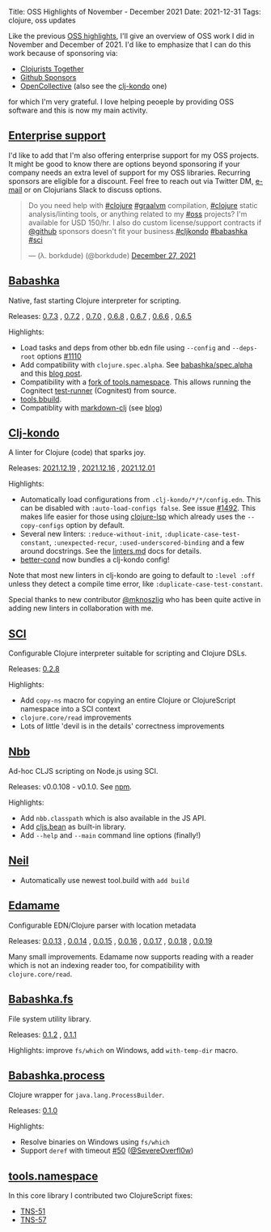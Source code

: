 Title: OSS Highlights of November - December 2021
Date: 2021-12-31
Tags: clojure, oss updates

Like the previous [OSS highlights](oss-highlights-sep-oct-2021.html), I'll give
an overview of OSS work I did in November and December of 2021. I'd like to
emphasize that I can do this work because of sponsoring via:

- [Clojurists Together](https://www.clojuriststogether.org/)
- [Github Sponsors](https://github.com/sponsors/borkdude)
- [OpenCollective](https://opencollective.com/babashka) (also see the [clj-kondo](https://opencollective.com/clj-kondo) one)

for which I'm very grateful. I love helping peoeple by providing OSS software
and this is now my main activity.

<h2><a name="enterprise-support"><a href="#enterprise-support">Enterprise support</a></a></h2>
<!-- old name -->
<a name="commercial-oss-support"><a href="#commercial-oss-support"></a></a>

I'd like to add that I'm also offering enterprise support for my OSS
projects. It might be good to know there are options beyond sponsoring if your
company needs an extra level of support for my OSS libraries. Recurring sponsors
are eligible for a discount. Feel free to reach out via Twitter DM,
[e-mail](michielborkent@gmail.com) or on Clojurians Slack to discuss options.

<blockquote class="twitter-tweet"><p lang="en" dir="ltr">Do you need help with <a href="https://twitter.com/hashtag/clojure?src=hash&amp;ref_src=twsrc%5Etfw">#clojure</a> <a href="https://twitter.com/hashtag/graalvm?src=hash&amp;ref_src=twsrc%5Etfw">#graalvm</a> compilation, <a href="https://twitter.com/hashtag/clojure?src=hash&amp;ref_src=twsrc%5Etfw">#clojure</a> static analysis/linting tools, or anything related to my <a href="https://twitter.com/hashtag/oss?src=hash&amp;ref_src=twsrc%5Etfw">#oss</a> projects? I&#39;m available for USD 150/hr. I also do custom license/support contracts if <a href="https://twitter.com/github?ref_src=twsrc%5Etfw">@github</a> sponsors doesn&#39;t fit your business.<a href="https://twitter.com/hashtag/cljkondo?src=hash&amp;ref_src=twsrc%5Etfw">#cljkondo</a> <a href="https://twitter.com/hashtag/babashka?src=hash&amp;ref_src=twsrc%5Etfw">#babashka</a> <a href="https://twitter.com/hashtag/sci?src=hash&amp;ref_src=twsrc%5Etfw">#sci</a></p>&mdash; (λ. borkdude) (@borkdude) <a href="https://twitter.com/borkdude/status/1475416703198707718?ref_src=twsrc%5Etfw">December 27, 2021</a></blockquote> <script async src="https://platform.twitter.com/widgets.js" charset="utf-8"></script>

## [Babashka](https://github.com/babashka/babashka)

Native, fast starting Clojure interpreter for scripting.

Releases: [0.7.3](https://github.com/babashka/babashka/blob/master/CHANGELOG.md#073-2021-12-30)
, [0.7.2](https://github.com/babashka/babashka/blob/master/CHANGELOG.md#072-2021-12-29)
, [0.7.0](https://github.com/babashka/babashka/blob/master/CHANGELOG.md#070-2021-12-10)
, [0.6.8](https://github.com/babashka/babashka/blob/master/CHANGELOG.md#068-2021-12-02)
, [0.6.7](https://github.com/babashka/babashka/blob/master/CHANGELOG.md#067-2021-11-29)
, [0.6.6](https://github.com/babashka/babashka/blob/master/CHANGELOG.md#066-2021-11-29)
, [0.6.5](https://github.com/babashka/babashka/blob/master/CHANGELOG.md#065-2021-11-13)

Highlights:

- Load tasks and deps from other bb.edn file using `--config` and `--deps-root` options [#1110](https://github.com/babashka/babashka/issues/1110)
- Add compatibility with `clojure.spec.alpha`. See
  [babashka/spec.alpha](https://github.com/babashka/spec.alpha) and this [blog
  post](https://blog.michielborkent.nl/using-clojure-spec-alpha-with-babashka.html).
- Compatibility with a [fork of
  tools.namespace](https://github.com/babashka/tools.namespace). This allows
  running the Cognitect
  [test-runner](https://github.com/cognitect-labs/test-runner) (Cognitest) from source.
- [tools.bbuild](https://github.com/babashka/tools.bbuild).
- Compatiblity with [markdown-clj](https://github.com/yogthos/markdown-clj) (see [blog](https://blog.michielborkent.nl/markdown-clj-babashka-compatible.html))

## [Clj-kondo](https://github.com/clj-kondo/clj-kondo)

A linter for Clojure (code) that sparks joy.

Releases: [2021.12.19](https://github.com/clj-kondo/clj-kondo/blob/master/CHANGELOG.md#20211219)
, [2021.12.16](https://github.com/clj-kondo/clj-kondo/blob/master/CHANGELOG.md#20211216)
, [2021.12.01](https://github.com/clj-kondo/clj-kondo/blob/master/CHANGELOG.md#20211201)

Highlights:

- Automatically load configurations from `.clj-kondo/*/*/config.edn`. This can
  be disabled with `:auto-load-configs false`.  See issue
  [#1492](https://github.com/clj-kondo/clj-kondo/issues/1492). This makes life
  easier for those using
  [clojure-lsp](https://github.com/clojure-lsp/clojure-lsp) which already uses
  the `--copy-configs` option by default.
- Several new linters: `:reduce-without-init`, `:duplicate-case-test-constant`,
  `:unexpected-recur`, `:used-underscored-binding` and a few around
  docstrings. See the
  [linters.md](https://github.com/clj-kondo/clj-kondo/blob/master/doc/linters.md)
  docs for details.
- [better-cond](https://github.com/Engelberg/better-cond) now bundles a clj-kondo config!

Note that most new linters in clj-kondo are going to default to `:level :off`
unless they detect a compile time error, like `:duplicate-case-test-constant`.

Special thanks to new contributor [@mknoszlig](https://github.com/mknoszlig) who
has been quite active in adding new linters in collaboration with me.

## [SCI](https://github.com/babashka/sci)

Configurable Clojure interpreter suitable for scripting and Clojure DSLs.

Releases: [0.2.8](https://github.com/babashka/sci/blob/master/CHANGELOG.md#v028)

Highlights:

- Add `copy-ns` macro for copying an entire Clojure or ClojureScript namespace into a SCI context
- `clojure.core/read` improvements
- Lots of little 'devil is in the details' correctness improvements

## [Nbb](https://github.com/babashka/nbb)

Ad-hoc CLJS scripting on Node.js using SCI.

Releases: v0.0.108 - v0.1.0. See [npm](https://www.npmjs.com/package/nbb).

Highlights:

- Add `nbb.classpath` which is also available in the JS API.
- Add [cljs.bean](https://github.com/mfikes/cljs-bean) as built-in library.
- Add `--help` and `--main` command line options (finally!)

## [Neil](https://github.com/babashka/neil)

- Automatically use newest tool.build with `add build`

## [Edamame](https://github.com/borkdude/edamame)

Configurable EDN/Clojure parser with location metadata

Releases: [0.0.13](https://github.com/borkdude/edamame/blob/master/CHANGELOG.md#0013)
, [0.0.14](https://github.com/borkdude/edamame/blob/master/CHANGELOG.md#0014)
, [0.0.15](https://github.com/borkdude/edamame/blob/master/CHANGELOG.md#0015)
, [0.0.16](https://github.com/borkdude/edamame/blob/master/CHANGELOG.md#0016)
, [0.0.17](https://github.com/borkdude/edamame/blob/master/CHANGELOG.md#0017)
, [0.0.18](https://github.com/borkdude/edamame/blob/master/CHANGELOG.md#0018)
, [0.0.19](https://github.com/borkdude/edamame/blob/master/CHANGELOG.md#0019)

Many small improvements. Edamame now supports reading with a reader which is not
an indexing reader too, for compatibility with `clojure.core/read`.

## [Babashka.fs](https://github.com/babashka/fs)

File system utility library.

Releases: [0.1.2](https://github.com/babashka/fs/blob/master/CHANGELOG.md#v012)
, [0.1.1](https://github.com/babashka/fs/blob/master/CHANGELOG.md#v011)

Highlights: improve `fs/which` on Windows, add `with-temp-dir` macro.

## [Babashka.process](https://github.com/babashka/process)

Clojure wrapper for `java.lang.ProcessBuilder`.

Releases: [0.1.0](https://github.com/babashka/fs/blob/master/CHANGELOG.md#010)

Highlights:

- Resolve binaries on Windows using `fs/which`
- Support `deref` with timeout [#50](https://github.com/babashka/process/issues/50) ([@SevereOverfl0w](https://github.com/SevereOverfl0w))

## [tools.namespace](https://github.com/clojure/tools.namespace)

In this core library I contributed two ClojureScript fixes:

- [TNS-51](https://github.com/clojure/tools.namespace/commit/180c162f1330d5295b8e5d47bc65cbf3ef1e8eb2)
- [TNS-57](https://github.com/clojure/tools.namespace/commit/f40c9e58278acb152c7b8c1c21a6b10795a99e8a)

